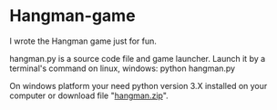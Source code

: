 # Hangman-game

I wrote the Hangman game just for fun.

hangman.py is a source code file and game launcher. Launch it by a terminal's command on linux, windows:
python hangman.py

On windows platform your need python version 3.X installed on your computer or download file "[hangman.zip](https://github.com/alex4444-dev/Hangman-game/blob/main/hangman.zip)".
